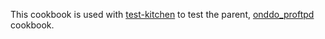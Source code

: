 This cookbook is used with [test-kitchen](http://kitchen.ci/) to test the parent, [onddo_proftpd](https://supermarket.chef.io/cookbooks/onddo_proftpd) cookbook.
